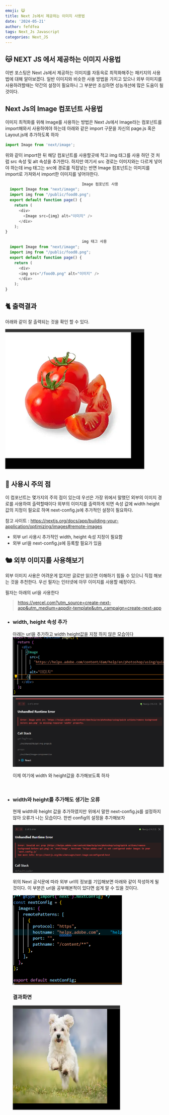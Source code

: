 ```yaml
---
emoji: 😺
title: Next Js에서 제공하는 이미지 사용법
date: '2024-05-21'
author: fefdfea
tags: Next_Js Javascript
categories: Next_JS
---
```


## 😽 NEXT JS 에서 제공하는 이미지 사용법

이번 포스팅은 Next Js에서 제공하는 이미지를 자동윽로 최적화해주는 패키지의 사용법에 대해 알아보겠다. 일반 이미지와 비슷한 사용 방법을 가지고 있으나 외부 이미지를 사용하려할때는 약간의 설정이 필요하니 그 부분만 조심하면 성능개선에 많은 도움이 될 것이다.

## Next Js의 Image 컴포넌트 사용법

이미지 최적화를 위해 Image를 사용하는 방법은 Next Js에서 Image라는 컴포넌트를 import해와서 사용하여야 하는데 아래와 같은 import 구문을 자신의 page.js 혹은 Layout.js에 추가하도록 하자

```javascript
import Image from 'next/image';
```

위와 같이 import한 뒤 해당 컴포넌트를 사용할곳에 적고 img 태그를 사용 하던 것 처럼 src 속성 및 alt 속성을 추가한다. 하지만 여기서 src 경로는 이미지와는 다르게 넣어야 하는데 img 태그는 src에 경로를 직접넣는 반면 Image 컴포넌트는 이미지를 import로 가져와서 import한 이미지를 넣어야한다.

```javascript
                                  Image 컴포넌트 사용
  import Image from "next/image";
  import img from "/public/food0.png";
  export default function page() {
    return (
      <div>
        <Image src={img} alt="이미지" />
      </div>
    );
}
```

```javascript
                                  img 태그 사용
  import Image from "next/image";
  import img from "/public/food0.png";
  export default function page() {
    return (
      <div>
      <img src="/food0.png" alt="이미지" />
      </div>
    );
}

```

## 🐈 출력결과

아래와 같이 잘 출력되는 것을 확인 할 수 있다.

<img src="./tomato.png" alt="출력결과">

## 🐇 사용시 주의 점

이 컴포넌트는 몇가지의 주의 점이 있는데 우선은 가장 위에서 말했던 외부의 이미지 경로를 사용하여 출력할때이다 외부의 이미지를 출력하게 되면 속성 값에 width height 값의 지정이 필요로 하며 next-config.js에 추가적인 설정이 필요하다.

참고 사이트 : https://nextjs.org/docs/app/building-your-application/optimizing/images#remote-images

- 외부 url 사용시 추가적인 width, height 속성 지정이 필요함
- 외부 url을 next-config.js에 등록할 필요가 있음

## 🐿️ 외부 이미지를 사용해보기

외부 이미지 사용은 어려운게 없지만 글로만 읽으면 이해하기 힘들 수 있으니 직접 해보는 것을 추천한다. 우선 필자는 인터넷에 아무 이미지를 사용할 예정이다.

필자는 아래의 url을 사용한다

> https://vercel.com?utm_source=create-next-app&utm_medium=appdir-template&utm_campaign=create-next-app

- ### width, height 속성 추가

  아래는 url을 추가하고 width height값을 지정 하지 않은 모습이다
  <img src="./relativeUrl.png" alt="외부 url 이미지 사용">
  <img src="./error.png" alt="이미지 error">

  이제 여기에 width 와 height값을 추가해보도록 하자

  <br>

- ### width와 height를 추가해도 생기는 오류

  현재 width와 height 값을 추가하였지만 위에서 말한 next-config.js를 설정하지 않아 오류가 나는 모습이다. 한번 config의 설정을 추가해보자

   <img src="./next-configError.png" alt="config error">

   <br>

  위의 Next 공식문에 따라 외부 url의 정보를 기입해보면 아래와 같이 작성하게 될 것이다. 이 부분은 url을 공부해본적이 있다면 쉽게 알 수 있을 것이다.

   <img src="./nextConfig.png" alt="next config 설정">

  ### 결과화면

   <img src="./relatyiveImgResult.png" alt="외부 url 적용 결과 화면">
